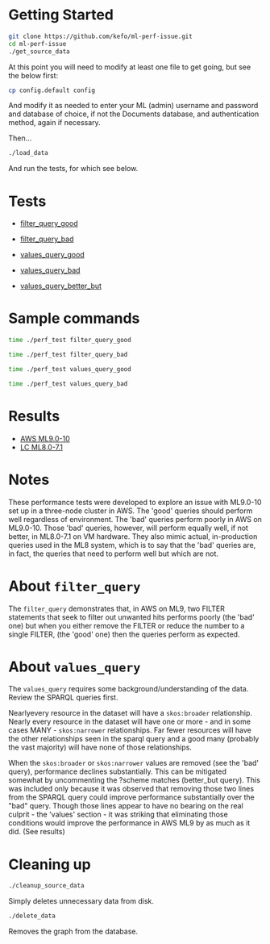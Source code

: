 # Getting Started

~~~bash
git clone https://github.com/kefo/ml-perf-issue.git
cd ml-perf-issue
./get_source_data
~~~

At this point you will need to modify at least one file to get going, but see the below first:

~~~bash
cp config.default config
~~~

And modify it as needed to enter your ML (admin) username and password and 
database of choice, if not the Documents database, and authentication method,
again if necessary.

Then...
~~~bash
./load_data
~~~

And run the tests, for which see below.

# Tests

- [filter_query_good](queries/filter_query_good.sparql)
- [filter_query_bad](queries/filter_query_bad.sparql)

- [values_query_good](queries/values_query_good.sparql)
- [values_query_bad](queries/values_query_bad.sparql)
- [values_query_better_but](queries/values_query_better_but.sparql)

# Sample commands

~~~bash
time ./perf_test filter_query_good
~~~

~~~bash
time ./perf_test filter_query_bad
~~~

~~~bash
time ./perf_test values_query_good
~~~

~~~bash
time ./perf_test values_query_bad
~~~

# Results

- [AWS ML9.0-10](results/aws-ml9.0-10.md)
- [LC ML8.0-7.1](results/lc-ml8.0-7.1.md)

# Notes

These performance tests were developed to explore an issue with ML9.0-10 set up 
in a three-node cluster in AWS.  The 'good' queries should perform well regardless of 
environment.  The 'bad' queries perform poorly in AWS on ML9.0-10.  Those 'bad' 
queries, however, will perform equally well, if not better, in ML8.0-7.1 on
VM hardware.  They also mimic actual, in-production queries used in the ML8 system, which 
is to say that the 'bad' queries are, in fact, the queries that need to perform 
well but which are not.

# About `filter_query`

The `filter_query` demonstrates that, in AWS on ML9, two FILTER statements that seek
to filter out unwanted hits performs poorly (the 'bad' one) but when you either remove the 
FILTER or reduce the number to a single FILTER, (the 'good' one) then the queries 
perform as expected.

# About `values_query`

The `values_query` requires some background/understanding of the data.  Review 
the SPARQL queries first. 

Nearlyevery resource in the dataset will have a `skos:broader` relationship.  Nearly 
every resource in the dataset will have one or more - and in some cases MANY - 
`skos:narrower` relationships.  Far fewer resources will have the other relationships
seen in the sparql query and a good many (probably the vast majority) will have 
none of those relationships.

When the `skos:broader` or `skos:narrower` values are removed (see the 'bad' query), 
performance declines substantially.  This can be mitigated somewhat by uncommenting
the ?scheme matches (better_but query).  This was included only because it was observed 
that removing those two lines from the SPARQL query could improve performance 
substantially over the "bad" query.  Though those lines appear to have no bearing 
on the real culprit - the 'values' section - it was striking that eliminating those
conditions would improve the performance in AWS ML9 by as much as it did. (See results)

# Cleaning up

~~~bash
./cleanup_source_data
~~~
Simply deletes unnecessary data from disk.

~~~bash
./delete_data
~~~
Removes the graph from the database.
